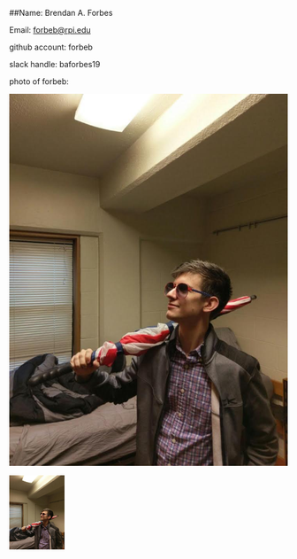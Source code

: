 ##Name: Brendan A. Forbes

Email: forbeb@rpi.edu

github account: forbeb

slack handle: baforbes19 

photo of forbeb: 

![forbeb](images/patriot.jpg)

<img src = "images/patriot.jpg" width = "100">